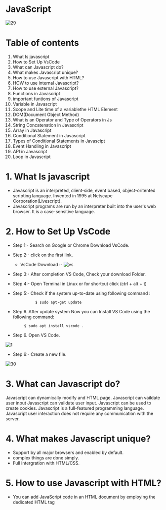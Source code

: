 # JavaScript

![29](https://wpengine.com/wp-content/uploads/2021/07/jsheader-1024x535.png)

                                                                 
                                                                 


# Table of contents

1.  What Is javascript
2.  How to Set Up VsCode
3.  What can Javascript do?
4.  What makes Javascript unique?
5.  How to use Javascript with HTML?
6.  HOW to use internal Javascript?
7.  How to use external Javascript?
8.  Functions in Javascript
9.  important funtions of Javascript
10.  Variable in Javascript
11.  Scope and Lite time of a variablethe HTML Element
12. DOM(Document Object Method)  
13.  What is an Operator and Type of Operators in Js
14. String Concatenation in Javascript
15. Array in Javascript
16. Conditional Statement in Javascript
17. Types of Conditional Statements in Javascipt
 18. Event Handling in Javascript   
19. API in Javascript 
 20. Loop in Javascript
    

# 1.  What Is javascript

* Javascript is an interpreted, client-side, event based, object-oritented scripting language.  Invented in 1995 at Netscape Corporation(Livescript).
* Javascript programs are run by an interpreter built into the user's web browser.
 It is a case-sensitive language.




# 2.  How to Set Up VsCode

- Step 1:- Search on Google or Chrome Download VsCode.
- Step 2:- click on the first link.
  
  - VsCode Download :-
  ![vs](https://code.visualstudio.com/assets/updates/1_68/vscode-dev-download.png)



- Step 3:- After completion VS Code, Check your download Folder.
- Step 4:- Open Terminal in Linux or  for shortcut click (ctrl + alt + t)
- Step 5:- Check if the system up-to-date using following command :

    
                $ sudo apt-get update
- Step 6. After update system Now you can Install VS Code using the following command:

  
           $ sudo apt install vscode .

- Step 6. Open VS Code.          


![1](https://code.visualstudio.com/assets/updates/1_68/translations-core.png)

- Step 6:- Create a new file.

 
![30](https://media.dev.to/cdn-cgi/image/width=1000,height=420,fit=cover,gravity=auto,format=auto/https%3A%2F%2Fdev-to-uploads.s3.amazonaws.com%2Fuploads%2Farticles%2Fjxnhb4rnchxhywu05f7a.gif)
<br>

# 3.  What can Javascript do?

 Javascript can dynamically modify and HTML page.
 Javascript can vaildate user input Javascript can vaildate user input.
 Javascript can be used to create cookies.
 Javascript is a full-featured programming language.
 Javascript user interaction does not require any communication with the server.


# 4. What makes Javascript unique?
* Support by all major browsers and enabled by default.
* complex things are done simply.
* Full intergration with HTML/CSS.


# 5. How to use Javascript with HTML?
* You can add JavaScript code in an HTML document by employing the dedicated HTML tag <script> that wraps around JavaScript code.
The <script> tag can be placed in the <head> section of your HTML or in the <body> section, depending on when you want the JavaScript to load.

* Generally, JavaScript code can go inside the document <head> section in order to keep it contained and out of the main content of your HTML document.
However, if your script needs to run at a certain point within a page’s layout when using document.write() to generate content, you should put it at the point where it should be called, usually within the <body> section.

# 6. HOW to use internal Javascript?

* Javascript can be inserted into documents by using the SCRIPT tag. The SCRIPT tag provides a block to write the Javascript programs.

 
  ```bash
  <script type = "text/javascript">
  //js code goes here
  <script>
  ```

# 7. How to use external Javascript?
To use the pre-defined programs of any Javascript library.
  ```bash
  <script scr = "myscript.js"></script>
  ```



  # 8. Functions in Javascript
  
**Function**
* Functions are group of code or program which is used more often.
* It leads programming to code resusability and clear code.

**Types**
1. Pre defined Function.
2. User defined Function.

**1.Pre defined Function**.
* Such functions one defined at the time of making of any language.


**2.User defined Function**.
* Such function are defined by users according to their needs.




# 9. important funtions of Javascript.
   
1. alert() function
2. confirm() function
3. console.log() function
4. document.write() function
5. prompt() function
 

**alert() functioin**
* It is used to alert the user that something has happened.
  
  ```bash
     <script type = "text/javascript">
       alert("Welcome to Ws cube");
     </script>
  ```

**confirm() function**
  
* Opens up a confirm/cancel dialog and returns true/ false depending on user's click.


**console.log()**
* Writes information to the browser console, good for debugging purposos.

  ```bash
  <script type = "text/javascript">
  
  console.log("Wscube javascript tutorials");
  ```
**document.write() function**
  
* document.write(): write directly to the HTML document.
  
  ```bash
  <script type ="text/javascript">
    
  document.write("Wscube Tech");
    
  </script>
  ```

**Prompt() function**

Prompt(msg,default): create an dialogue for user input.

  ```bash
  <script type ="text/javascript">
    prompt("hello","Wscube");
  </script>
  ```



    
 # 10. Variable in Javascript

**What is a Variable**
Variables are Containers which hold reusable data.
It is the basic unit of storage in program.
The value stored in a variable can be changed during program execution.




# 11. Scope and Lite time of a variable

**Scope of a variable**
* Variables declared within a function are local to that function.
* Variables declared outside of any function are global variables.


**Life time of a variable**
* Local variable's life time is within the block of it's declaration.
* Global variable's life time is throughtout the program.




# 12. DOM(Document Object Method)

* When a web page is loaded, the browser creates a Document Object Model (DOM)of the page.


## Selecting with id
- document.getElementById(“myld")
- 
## Selecting with class
- document.getElementsByClass Name("myclass)
- 
## Selecting with tag
- document.getElementsByTagName(“p”)
- 
## Properties
-  tagName : returns tag for element nodes
- innerText : returns the text content of the element and all its children
- innerHTML : returns the plain text or HTML contents in the element  
- textContent : returns textual content even for hidden elements. 




# 13.  What is an Operator and Type of Operators in Js

**Operator**
* An operator is a symbol that tell the compiler which arithmetic or logical operation to be performed between the respective operands.


## Types
1. Arithmetic Operators.
2. Logical Operators.
3. Ternary Operators.
4. Assignment Operators.
5. Comparison / Relational Operators.

**1. Artithmetic Operators**.
* Javascript arithmetic operators are used to perform mathematical calculations between variables and/or values.
* These include addition (+), subtraction (-), multiplication (*), division (/), modulus (%), increment (++), and decrement (--).


**2. Logical Operators.**
* An operator that performs a logic operation on nodes, groups, or numbers.
* AHDL logical operators are NOT ( ! ), AND ( & ), NAND ( !& ), OR ( # ), NOR ( !# ), XOR ( $ ), and XNOR ( !$ ).


**3. Ternary Operators**.
* An alternative to the if/else statement, the ternary operator allows JavaScript developers to write concise conditional statements.
* It is written as “?:” and takes three operands; a logical condition, a value to return if true, and a value to return if false.


**4. Assignment Operators.**.
* An assignment operator assigns a value to its left operand based on the value of its right operand.
* The simple assignment operator is equal ( = ), which assigns the value of its right operand to its left operand.


**5. Comparison / Relational Operators.**
* Relational operators compare two operands and return true or false depending on the validity of the comparison.
* The most common relational operators are: > (greater than) < (less than)




# 14. String Concatenation in Javascript
* There are four methods in JavaScript for string concatenation: using the concat() method, using the '+' operator, using the array join() method, and using template literals.
* ![image](https://github.com/Muskan-kumari1/javascirpt.md/assets/171266857/491e4d29-5416-4cff-8100-3912d3eb4aeb)


# 15. Array in Javascript

* An array in JavaScript is a type of global object that is used to store data.
* Arrays consist of an ordered collection or list containing zero or more data types, and use numbered indices starting from 0 to access specific items.

![image](https://cdn.prod.website-files.com/5f64c4e9139e46231d773b0a/6372cbfb366d15c499ffbe4a_1_bFIR37BFmQcxyPd7UPs6xg%20(1).png)


# 16. Conditional Statement in Javascript

**What are Conditional Statement**
* Coditional Statements(Control Statements) used to change the flow of the Program's execution.


# 17. Types of Conditional Statements in Javascipt
 
**If**
* If proved true, performs a function or displays information.

**If-else**
* It proved true, performs a task.
* If false performs any other task.

**If-elseif**
>:- If proved true, performs a task.
>If false checks another if condition.


![image](https://encrypted-tbn0.gstatic.com/images?q=tbn:ANd9GcQvNTsTY9y-PgEwcYLN8X0zSNXU2xotRxxNjw&s)
 



# 18.Event Handling in Javascript   

**Event Handling**
* When an event, consider pressing a keyboard key or clicking an element, occurs on a DOM or an HTML element, we can call the specific functions based on these events. Now, how does the HTML element know when to call the   mentioned JavaScript code or JavaScript function? This is taken care of by the event handlers. The properties of DOM or HTML elements are called event handlers to control how an element should respond to a given event.
* The concept and operation of event handlers are summarised in the figure below:

**event-and-event-handlers**

* As shown in the above figure, when a user clicks a specific mouse button or types a specific keyword into the browser, that action activates the corresponding event handler for that HTML  element. The browser then shows the end users the effects of the actions that were carried out on the webpage by the JavaScript code that was executed by the event handler.

* Event handlers can be assigned directly using the equal (=) operator because they are attributes of HTML/DOM elements as well. The syntax is as follows:

**Syntax:**

name_of_EventHandler = "The javaScript code / function which is required to be executed"




# 19. API in Javascript 

 * An API stands for "Application Programming Interface". It's a way for two different programs, or software components, to communicate with each other.
 * APIs define the protocols and rules for how one component should interact with the other.




  # 20. LOOP IN JS
 
  **Loop**
Loops are handy, if you want to run the same code over and over again, each time with a different value.
**Types of Loop**
  1. for Loop 
  2. while Loops
  3. do-while loop
  4. for-of Loop
  5. for-in   

## for Loop
```bash
   {     
       for (int i = 1; i <= 5; i++) 
       console.log("Hello world");        
   }
```
**Output**

```bash
   Hello world
   Hello world
   Hello world
   Hello world
   Hello world
```

 ## Infinite Loop:- 
* A Loop that never ends.
  
  ## while Loop:-
  ```bash
     while (condition) {
      // do some work
      }
```
                     
## Program
```bash
while (i < 10) {
  text += "The number is " + i;
  i++;
}
```

**output**

while Loop
The number is 0
The number is 1
The number is 2
The number is 3
The number is 4
The number is 5
The number is 6
The number is 7
The number is 8
The number is 9

## do-while Loop

```bash
 do{
//do some work
}while(condition);
```

## Program 
```bash
let text = "";
let i = 0;
do {
  text += i + "<br>";
  i++;
}
```
 **output**
 do-while Loop
0
1
2
3
4   

## for-of Loop
```bash
 for (let key in objVar) {
  //do some work
 }

```

## Program   
```bash
const cars = ["BMW", "Volvo", "Mini"];
let text = "";
for (let x of cars) {
  text += x;
}
```
**output**
The for of statement loops through the values of any iterable object:
BMW
Volvo
Mini

## for-in Loop
```bash
 for (let key in objVar) {
     //do some work
      }
```

## Program 
```bash
const person = {fname:"John", lname:"Doe", age:25};
let text = "";
for (let x in person) {
  text += person[x];
}
```
**output**
The for in statement loops through the properties of an object:
John Doe 25

## Conclusion
In this project, we successfully built a simple yet functional calculator using HTML, CSS, and JavaScript. 
This exercise not only demonstrated the power of combining these three technologies but also emphasized key programming concepts such as:


## Thank you
      








